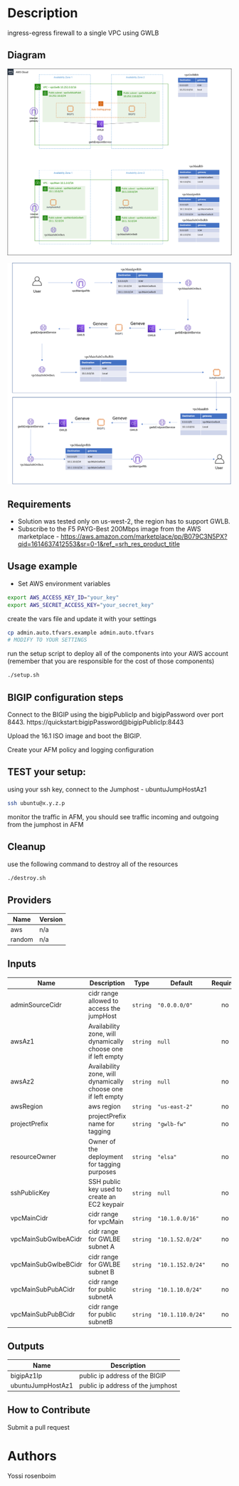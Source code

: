 # Description
ingress-egress firewall to a single VPC using GWLB

## Diagram

![ingress-egress firewall to a single VPC using GWLB](gwlb-fw.png)

![logical-diagram - Follow the packet](logical-diagram.png)


## Requirements

- Solution was tested only on us-west-2, the region has to support GWLB.
- Subscribe to the F5 PAYG-Best 200Mbps image from the AWS marketplace - https://aws.amazon.com/marketplace/pp/B079C3N5PX?qid=1614637412553&sr=0-1&ref_=srh_res_product_title

## Usage example

- Set AWS environment variables
```bash
export AWS_ACCESS_KEY_ID="your_key"
export AWS_SECRET_ACCESS_KEY="your_secret_key"
```

create the vars file and update it with your settings

```bash
cp admin.auto.tfvars.example admin.auto.tfvars
# MODIFY TO YOUR SETTINGS
```

run the setup script to deploy all of the components into your AWS account (remember that you are responsible for the cost of those components)

```bash
./setup.sh
```

## BIGIP configuration steps

Connect to the BIGIP using the bigipPublicIp and bigipPassword over port 8443. https://quickstart:bigipPassword@bigipPublicIp:8443

Upload the 16.1 ISO image and boot the BIGIP.



Create your AFM policy and logging configuration


## TEST your setup:


using your ssh key, connect to the  Jumphost - ubuntuJumpHostAz1

```bash
ssh ubuntu@x.y.z.p
```

monitor the traffic in AFM, you should see traffic incoming and outgoing from the jumphost in AFM

## Cleanup
use the following command to destroy all of the resources

```bash
./destroy.sh
```

## Providers

| Name | Version |
|------|---------|
| aws | n/a |
| random | n/a |

## Inputs

| Name | Description | Type | Default | Required |
|------|-------------|------|---------|:--------:|
| adminSourceCidr | cidr range allowed to access the jumpHost | `string` | `"0.0.0.0/0"` | no |
| awsAz1 | Availability zone, will dynamically choose one if left empty | `string` | `null` | no |
| awsAz2 | Availability zone, will dynamically choose one if left empty | `string` | `null` | no |
| awsRegion | aws region | `string` | `"us-east-2"` | no |
| projectPrefix | projectPrefix name for tagging | `string` | `"gwlb-fw"` | no |
| resourceOwner | Owner of the deployment for tagging purposes | `string` | `"elsa"` | no |
| sshPublicKey | SSH public key used to create an EC2 keypair | `string` | `null` | no |
| vpcMainCidr | cidr range for vpcMain | `string` | `"10.1.0.0/16"` | no |
| vpcMainSubGwlbeACidr | cidr range for GWLBE subnet A | `string` | `"10.1.52.0/24"` | no |
| vpcMainSubGwlbeBCidr | cidr range for GWLBE subnet B | `string` | `"10.1.152.0/24"` | no |
| vpcMainSubPubACidr | cidr range for public subnetA | `string` | `"10.1.10.0/24"` | no |
| vpcMainSubPubBCidr | cidr range for public subnetB | `string` | `"10.1.110.0/24"` | no |

## Outputs

| Name | Description |
|------|-------------|
| bigipAz1Ip | public ip address of the BIGIP |
| ubuntuJumpHostAz1 | public ip address of the jumphost |

<!-- END OF PRE-COMMIT-TERRAFORM DOCS HOOK -->


## How to Contribute

Submit a pull request

# Authors
Yossi rosenboim
